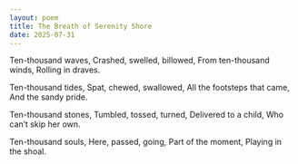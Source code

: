 ```yaml
---
layout: poem
title: The Breath of Serenity Shore
date: 2025-07-31
---
```

Ten-thousand waves,
Crashed, swelled, billowed,
From ten-thousand winds,
Rolling in draves.

Ten-thousand tides,
Spat, chewed, swallowed,
All the footsteps that came,
And the sandy pride.

Ten-thousand stones,
Tumbled, tossed, turned,
Delivered to a child, 
Who can’t skip her own.

Ten-thousand souls,
Here, passed, going,
Part of the moment,
Playing in the shoal.